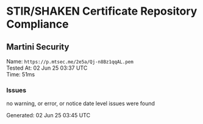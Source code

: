 # STIR/SHAKEN Certificate Repository Compliance

## Martini Security

Name: `https://p.mtsec.me/2e5a/Qj-n8Bz1qqAL.pem`\
Tested At: 02 Jun 25 03:37 UTC\
Time: 51ms

### Issues

no warning, or error, or notice date level issues were found

Generated: 02 Jun 25 03:45 UTC